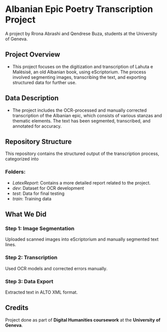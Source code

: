 # Albanian Epic Poetry Transcription Project
A project by Rrona Abrashi and Qendrese Buza, students at the University of Geneva.

## Project Overview
- This project focuses on the digitization and transcription of Lahuta e Malësisë, an old Albanian book, using eScriptorium. The process involved segmenting images, transcribing the text, and exporting structured data for further use.

## Data Description 
- The project includes the OCR-processed and manually corrected transcription of the Albanian epic, which consists of various stanzas and thematic elements. The text has been segmented, transcribed, and annotated for accuracy.
  
## Repository Structure
This repository contains the structured output of the transcription process, categorized into
### Folders:
- *LatexReport*: Contains a more detailed report related to the project.
- *dev*: Dataset for OCR development 
- *test*: Data for final testing 
- *train*: Training data  

## What We Did
### Step 1: Image Segmentation
Uploaded scanned images into eScriptorium and manually segmented text lines.

### Step 2: Transcription
Used OCR models and corrected errors manually.

### Step 3: Data Export
Extracted text in ALTO XML format.

## Credits
Project done as part of **Digital Humanities coursework** at the **University of Geneva**.
